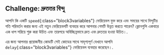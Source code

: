 ## Challenge: দ্রুততর বিন্দু

আপনি কি একটি `speed`{:class="block3variables"} ভেরিয়েবল যুক্ত করে এবং সময়ের সাথে বিন্দুটির গতি পরিবর্তন করার জন্য এই নতুন ভেরিয়েবলটি ব্যবহার করে আপনার গেমটি উন্নত করতে পারেন? ক্লোনগুলি একবারে এক ধাপ সরিয়ে শুরু করা উচিত এবং তারপরে অবিচ্ছিন্নভাবে দ্রুত এবং দ্রুততর হওয়া উচিত।.

এর জন্য আপনার প্রয়োজনীয় কোডটি সেই কোডের সাথে সাদৃশ্যপূর্ণ যেখানে আপনি `delay`{:class="block3variables"} ভেরিয়েবল ব্যবহার করেছেন।.